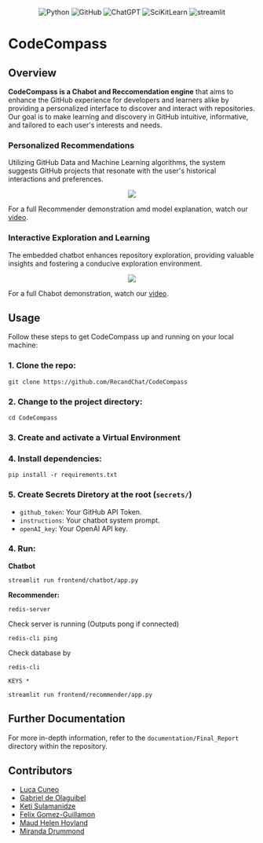 <p align="center">
  <img src="https://img.shields.io/badge/Python-14354C?style=for-the-badge&logo=python&logoColor=white" alt="Python" />
  <img src="https://img.shields.io/badge/GitHub-100000?style=for-the-badge&logo=github&logoColor=white" alt="GitHub" />
  <img src="https://img.shields.io/badge/ChatGPT-74aa9c?style=for-the-badge&logo=openai&logoColor=white" alt="ChatGPT" />
  <img src="https://img.shields.io/badge/scikit_learn-F7931E?style=for-the-badge&logo=scikit-learn&logoColor=white" alt="SciKitLearn" />
  <img src="https://img.shields.io/badge/Streamlit-FF4B4B?style=for-the-badge&logo=Streamlit&logoColor=white" alt="streamlit" />
</p>

# CodeCompass

## Overview

**CodeCompass is a Chabot and Reccomendation engine** that aims to enhance the GitHub experience for developers and learners alike by providing a personalized interface to discover and interact with repositories. Our goal is to make learning and discovery in GitHub intuitive, informative, and tailored to each user's interests and needs.

### Personalized Recommendations
Utilizing GitHub Data and Machine Learning algorithms, the system suggests GitHub projects that resonate with the user's historical interactions and preferences.

<p align="center">
  <img src="https://github.com/RecandChat/CodeCompass/assets/99414447/9b53abfd-d06f-43b4-a1c4-63fce2c5b7d8" />
</p>

For a full Recommender demonstration amd model explanation, watch our [video](https://www.youtube.com/watch?v=SPVVdKDqeag).

### Interactive Exploration and Learning
The embedded chatbot enhances repository exploration, providing valuable insights and fostering a conducive exploration environment.

<p align="center">
  <img src="https://github.com/RecandChat/CodeCompass/assets/99414447/2eaa069c-fd50-4518-bde3-3661a8d61061" />
</p>

For a full Chabot demonstration, watch our [video](https://youtu.be/iaSOjpxsE7s?si=-GKZ6iMEcsuDD4SD).

## Usage

Follow these steps to get CodeCompass up and running on your local machine:

### **1.** Clone the repo:
```
git clone https://github.com/RecandChat/CodeCompass
```
### **2.** Change to the project directory:
```
cd CodeCompass
```
### **3.** Create and activate a Virtual Environment


### **4.** Install dependencies:
```
pip install -r requirements.txt
```
### **5.** Create Secrets Diretory at the root (`secrets/`)
- `github_token`: Your GitHub API Token.
- `instructions`: Your chatbot system prompt.
- `openAI_key`: Your OpenAI API key.
### **4.** Run:
  
**Chatbot**
```
streamlit run frontend/chatbot/app.py
```
**Recommender:**
```
redis-server
```
Check server is running (Outputs pong if connected)
```
redis-cli ping
```
Check database by
```
redis-cli

KEYS *
```
```
streamlit run frontend/recommender/app.py
```
## Further Documentation
For more in-depth information, refer to the `documentation/Final_Report` directory within the repository.

## Contributors
- [Luca Cuneo](https://github.com/Lukasaurus11)
- [Gabriel de Olaguibel](https://github.com/gabrieldeolaguibel)
- [Keti Sulamanidze](https://github.com/KTsula)
- [Felix Gomez-Guillamon](https://github.com/felixggj)
- [Maud Helen Hovland](https://github.com/maudhelen)
- [Miranda Drummond](https://github.com/mirandadrummond)
